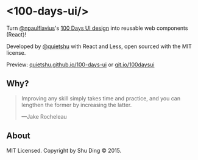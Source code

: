 # <100-days-ui/>

Turn [@npaulflavius](https://twitter.com/npaulflavius)'s [100 Days UI design](http://www.100daysui.com/) into reusable web components (React)!

Developed by [@quietshu](https://github.com/quietshu) with React and Less, open sourced with the MIT license.

Preview: [quietshu.github.io/100-days-ui](http://quietshu.github.io/100-days-ui/) or [git.io/100daysui](http://git.io/100daysui)

## Why?

> Improving any skill simply takes time and practice, and you can lengthen the former by increasing the latter. 
>
> —Jake Rocheleau

## About

MIT Licensed. Copyright by Shu Ding © 2015.
